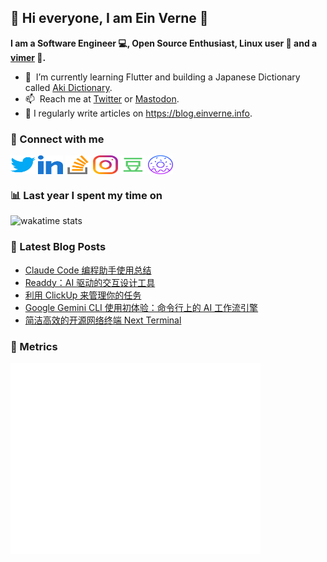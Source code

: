 ## 👋 Hi everyone, I am Ein Verne 👋

**I am a Software Engineer 💻, Open Source Enthusiast, Linux user :penguin: and a [vimer](https://github.com/einverne/dotfiles) :man:.**

- 🌱 &nbsp;I’m currently learning Flutter and building a Japanese Dictionary called [Aki Dictionary](https://ak.einverne.info).
- 📫 &nbsp;Reach me at [Twitter](https://twitter.com/einverne) or <a rel="me" href="https://m.einverne.info/@einverne">Mastodon</a>.
- 📝 I regularly write articles on <https://blog.einverne.info>.


### 🔗 Connect with me
<a href="https://twitter.com/einverne" target="_blank"><img align="center" src="images/twitter.svg" alt="twitter einverne" height="30" width="40" /></a>
<a href="https://linkedin.com/in/einverne" target="_blank"><img align="center" src="images/linked-in-alt.svg" alt="linkedin einverne" height="30" width="40" /></a>
<a href="https://stackoverflow.com/users/1820217/einverne" target="_blank"><img align="center" src="images/stack-overflow.svg" alt="stackoverflow einverne" height="30" width="40" /></a>
<a href="https://instagram.com/einverne" target="_blank"><img align="center" src="images/instagram.svg" alt="instagram einverne" height="30" width="40" /></a>
<a href="https://www.douban.com/people/einverne" target="_blank"><img align="center" src="images/douban.svg" alt="douban einverne" height="30" width="40" /></a>
<a href="https://homer.einverne.info" target="_blank"><img align="center" src="images/homer.svg" alt="einverne online services" height="30" width="40" /></a>

### 📊 Last year I spent my time on

![wakatime stats](https://github-readme-stats.vercel.app/api/wakatime?username=einverne&api_domain=wakapi.einverne.info&hide_title=true&hide_border=true&langs_count=18&bg_color=00000000&text_color=777&layout=compact)

### 📕 Latest Blog Posts
<!-- BLOG-POST-LIST:START -->
- [Claude Code 编程助手使用总结](https://blog.einverne.info/post/2025/07/claude-code.html)
- [Readdy：AI 驱动的交互设计工具](https://blog.einverne.info/post/2025/06/readdy-ai-build-page.html)
- [利用 ClickUp 来管理你的任务](https://blog.einverne.info/post/2025/06/clickup-supercharge-your-productivity.html)
- [Google Gemini CLI 使用初体验：命令行上的 AI 工作流引擎](https://blog.einverne.info/post/2025/06/google-gemini-cli.html)
- [简洁高效的开源网络终端 Next Terminal](https://blog.einverne.info/post/2025/06/next-terminal.html)
<!-- BLOG-POST-LIST:END -->

### 👻 Metrics
<img align="left" src="/metrics.base.svg" alt="Metrics" width="400">
